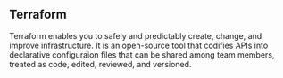 ## Terraform 
Terraform enables you to safely and predictably create, change, and improve infrastructure. It is an open-source tool that codifies APIs into declarative configuraion files that can be shared among team members, treated as code, edited, reviewed, and versioned.

